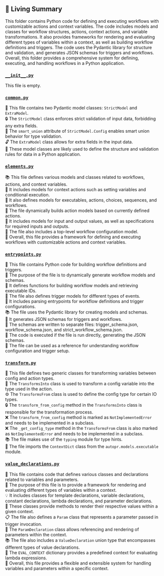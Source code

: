 

<!-- Living README Summary -->
## 🌳 Living Summary

This folder contains Python code for defining and executing workflows with customizable actions and context variables. The code includes models and classes for workflow structures, actions, context actions, and variable transformations. It also provides frameworks for rendering and evaluating different types of variables within a context, as well as building workflow definitions and triggers. The code uses the Pydantic library for structure and validation, and generates JSON schemas for triggers and workflows. Overall, this folder provides a comprehensive system for defining, executing, and handling workflows in a Python application.


### [`__init__.py`](https://github.com/raphael-francis/AutoPR-internal/blob/096da5bd0357ff1bbe5486a2e192ca26c295a1d7/./autopr/models/config/__init__.py)

This file is empty.  


### [`common.py`](https://github.com/raphael-francis/AutoPR-internal/blob/096da5bd0357ff1bbe5486a2e192ca26c295a1d7/./autopr/models/config/common.py)

📄 This file contains two Pydantic model classes: `StrictModel` and `ExtraModel`.  
🔒 The `StrictModel` class enforces strict validation of input data, forbidding any extra fields.  
🔀 The `smart_union` attribute of `StrictModel.Config` enables smart union behavior for type validation.  
🔓 The `ExtraModel` class allows for extra fields in the input data.  
📝 These model classes are likely used to define the structure and validation rules for data in a Python application.  


### [`elements.py`](https://github.com/raphael-francis/AutoPR-internal/blob/096da5bd0357ff1bbe5486a2e192ca26c295a1d7/./autopr/models/config/elements.py)

📚 This file defines various models and classes related to workflows, actions, and context variables.  
📝 It includes models for context actions such as setting variables and conditional execution.  
🔀 It also defines models for executables, actions, choices, sequences, and workflows.  
🔧 The file dynamically builds action models based on currently defined actions.  
📄 It includes models for input and output values, as well as specifications for required inputs and outputs.  
🧩 The file also includes a top-level workflow configuration model.  
🚀 Overall, this file provides a framework for defining and executing workflows with customizable actions and context variables.  


### [`entrypoints.py`](https://github.com/raphael-francis/AutoPR-internal/blob/096da5bd0357ff1bbe5486a2e192ca26c295a1d7/./autopr/models/config/entrypoints.py)

📄 This file contains Python code for building workflow definitions and triggers.  
🔧 The purpose of the file is to dynamically generate workflow models and schemas.  
🔄 It defines functions for building workflow models and retrieving executable IDs.  
🔀 The file also defines trigger models for different types of events.  
📝 It includes parsing entrypoints for workflow definitions and trigger configurations.  
📚 The file uses the Pydantic library for creating models and schemas.  
🔧 It generates JSON schemas for triggers and workflows.  
📂 The schemas are written to separate files: trigger_schema.json, workflow_schema.json, and strict_workflow_schema.json.  
👀 The code is executed if the file is run directly, generating the JSON schemas.  
📝 The file can be used as a reference for understanding workflow configuration and trigger setup.  


### [`transform.py`](https://github.com/raphael-francis/AutoPR-internal/blob/096da5bd0357ff1bbe5486a2e192ca26c295a1d7/./autopr/models/config/transform.py)

📄 This file defines two generic classes for transforming variables between config and action types.   
🔄 The `TransformsInto` class is used to transform a config variable into the type used in the action.   
⚙️ The `TransformsFrom` class is used to define the config type for certain IO types.   
🔒 The `transform_from_config` method in the `TransformsInto` class is responsible for the transformation process.   
❌ The `transform_from_config` method is marked as `NotImplementedError` and needs to be implemented in a subclass.   
❌ The `_get_config_type` method in the `TransformsFrom` class is also marked as `NotImplementedError` and needs to be implemented in a subclass.   
📚 The file makes use of the `typing` module for type hints.   
📝 The file imports the `ContextDict` class from the `autopr.models.executable` module.   


### [`value_declarations.py`](https://github.com/raphael-francis/AutoPR-internal/blob/096da5bd0357ff1bbe5486a2e192ca26c295a1d7/./autopr/models/config/value_declarations.py)

📝 This file contains code that defines various classes and declarations related to variables and parameters.  
🧩 The purpose of this file is to provide a framework for rendering and evaluating different types of variables within a context.  
💡 It includes classes for template declarations, variable declarations, constant declarations, lambda declarations, and parameter declarations.  
🔢 These classes provide methods to render their respective values within a given context.  
📋 The file also defines a `Param` class that represents a parameter passed in trigger invocation.  
🔀 The `ParamDeclaration` class allows referencing and rendering of parameters within the context.  
📚 The file also includes a `ValueDeclaration` union type that encompasses different types of value declarations.  
🔀 The `EVAL_CONTEXT` dictionary provides a predefined context for evaluating lambda expressions.  
📝 Overall, this file provides a flexible and extensible system for handling variables and parameters within a specific context.  

<!-- Living README Summary -->